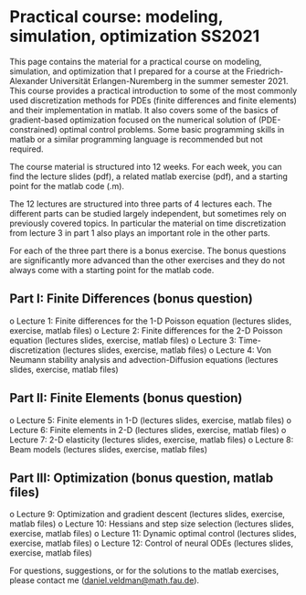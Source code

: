# Practical course: modeling, simulation, optimization SS2021

This page contains the material for a practical course on modeling, simulation, and optimization that I prepared for a 
course at the Friedrich-Alexander Universität Erlangen-Nuremberg in the summer semester 2021. This course provides a 
practical introduction to some of the most commonly used discretization methods for PDEs (finite differences and 
finite elements) and their implementation in matlab. It also covers some of the basics of gradient-based optimization 
focused on the numerical solution of (PDE-constrained) optimal control problems. Some basic programming skills in matlab 
or a similar programming language is recommended but not required. 

The course material is structured into 12 weeks. For each week, you can find the lecture slides (pdf), 
a related matlab exercise (pdf), and a starting point for the matlab code (.m). 

The 12 lectures are structured into three parts of 4 lectures each. 
The different parts can be studied largely independent, but sometimes rely on previously covered topics. 
In particular the material on time discretization from lecture 3 in part 1 also plays an important role in the other parts.

For each of the three part there is a bonus exercise. The bonus questions are significantly more advanced than the other 
exercises and they do not always come with a starting point for the matlab code. 

## Part I: Finite Differences (bonus question)
o	Lecture 1: Finite differences for the 1-D Poisson equation (lectures slides, exercise, matlab files)
o	Lecture 2: Finite differences for the 2-D Poisson equation (lectures slides, exercise, matlab files)
o	Lecture 3: Time-discretization (lectures slides, exercise, matlab files)
o	Lecture 4: Von Neumann stability analysis and advection-Diffusion equations (lectures slides, exercise, matlab files)
## Part II: Finite Elements (bonus question)
o	Lecture 5: Finite elements in 1-D (lectures slides, exercise, matlab files)
o	Lecture 6: Finite elements in 2-D (lectures slides, exercise, matlab files)
o	Lecture 7: 2-D elasticity (lectures slides, exercise, matlab files)
o	Lecture 8: Beam models (lectures slides, exercise, matlab files)
## Part III: Optimization (bonus question, matlab files)
o	Lecture 9: Optimization and gradient descent (lectures slides, exercise, matlab files)
o	Lecture 10: Hessians and step size selection (lectures slides, exercise, matlab files)
o	Lecture 11: Dynamic optimal control (lectures slides, exercise, matlab files)
o	Lecture 12: Control of neural ODEs (lectures slides, exercise, matlab files)

For questions, suggestions, or for the solutions to the matlab exercises, please contact me (daniel.veldman@math.fau.de). 
